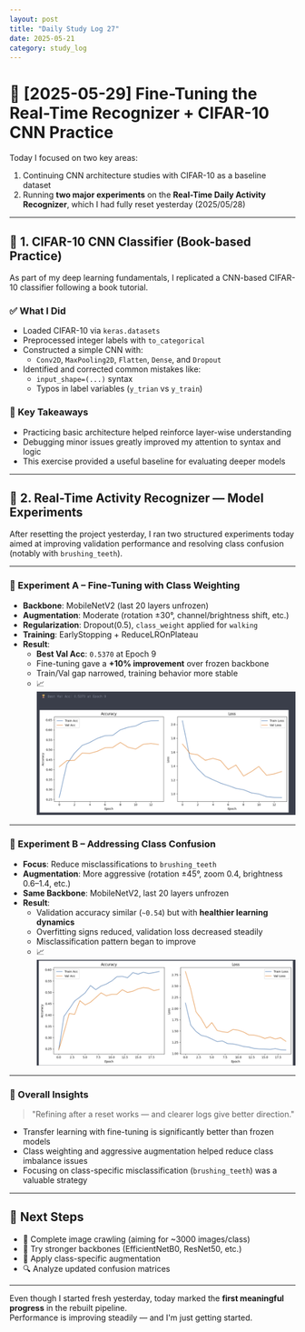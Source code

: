 ```yaml
---
layout: post
title: "Daily Study Log 27"
date: 2025-05-21
category: study_log
---
```


# 🧠 [2025-05-29] Fine-Tuning the Real-Time Recognizer + CIFAR-10 CNN Practice

Today I focused on two key areas:

1. Continuing CNN architecture studies with CIFAR-10 as a baseline dataset  
2. Running **two major experiments** on the **Real-Time Daily Activity Recognizer**, which I had fully reset yesterday (2025/05/28)

---

## 🧪 1. CIFAR-10 CNN Classifier (Book-based Practice)

As part of my deep learning fundamentals, I replicated a CNN-based CIFAR-10 classifier following a book tutorial.

### ✅ What I Did

- Loaded CIFAR-10 via `keras.datasets`
- Preprocessed integer labels with `to_categorical`
- Constructed a simple CNN with:
  - `Conv2D`, `MaxPooling2D`, `Flatten`, `Dense`, and `Dropout`
- Identified and corrected common mistakes like:
  - `input_shape=(...)` syntax
  - Typos in label variables (`y_trian` vs `y_train`)

### 🧠 Key Takeaways

- Practicing basic architecture helped reinforce layer-wise understanding
- Debugging minor issues greatly improved my attention to syntax and logic
- This exercise provided a useful baseline for evaluating deeper models

---

## 🔁 2. Real-Time Activity Recognizer — Model Experiments

After resetting the project yesterday, I ran two structured experiments today aimed at improving validation performance and resolving class confusion (notably with `brushing_teeth`).

---

### 🧪 Experiment A – Fine-Tuning with Class Weighting

- **Backbone**: MobileNetV2 (last 20 layers unfrozen)  
- **Augmentation**: Moderate (rotation ±30°, channel/brightness shift, etc.)  
- **Regularization**: Dropout(0.5), `class_weight` applied for `walking`  
- **Training**: EarlyStopping + ReduceLROnPlateau  
- **Result**:  
  - **Best Val Acc**: `0.5370` at Epoch 9  
  - Fine-tuning gave a **+10% improvement** over frozen backbone  
  - Train/Val gap narrowed, training behavior more stable  
  - 📈  
    ![exp_a](https://github.com/hojjang98/CV-Projects/blob/main/real-time-daily-activity-recognizer/figures/20250529_experiment_a.png)

---

### 🧪 Experiment B – Addressing Class Confusion

- **Focus**: Reduce misclassifications to `brushing_teeth`  
- **Augmentation**: More aggressive (rotation ±45°, zoom 0.4, brightness 0.6–1.4, etc.)  
- **Same Backbone**: MobileNetV2, last 20 layers unfrozen  
- **Result**:  
  - Validation accuracy similar (`~0.54`) but with **healthier learning dynamics**  
  - Overfitting signs reduced, validation loss decreased steadily  
  - Misclassification pattern began to improve  
  - 📈  
    ![exp_b](https://github.com/hojjang98/CV-Projects/blob/main/real-time-daily-activity-recognizer/figures/20250529_experiment_b.png)

---

### 🧠 Overall Insights

> "Refining after a reset works — and clearer logs give better direction."

- Transfer learning with fine-tuning is significantly better than frozen models
- Class weighting and aggressive augmentation helped reduce class imbalance issues
- Focusing on class-specific misclassification (`brushing_teeth`) was a valuable strategy

---

## 🎯 Next Steps

- 📸 Complete image crawling (aiming for ~3000 images/class)
- 🤖 Try stronger backbones (EfficientNetB0, ResNet50, etc.)
- 🧪 Apply class-specific augmentation
- 🔍 Analyze updated confusion matrices

---

Even though I started fresh yesterday, today marked the **first meaningful progress** in the rebuilt pipeline.  
Performance is improving steadily — and I'm just getting started.
